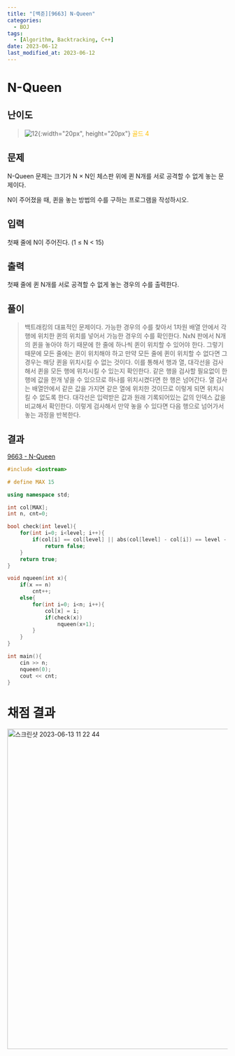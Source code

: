 ```yaml
---
title: "[백준][9663] N-Queen"
categories:
  - BOJ
tags:
  - [Algorithm, Backtracking, C++]
date: 2023-06-12
last_modified_at: 2023-06-12
---
```

# N-Queen
## 난이도
> ![12](https://github.com/ihmmaru99/ihmmaru99/assets/109266664/4f74cb65-a628-44e0-8f7f-210cdc98eb6e){:width="20px", height="20px"} <span style="color:#FFBF00"> 골드 4</span>

## 문제
N-Queen 문제는 크기가 N × N인 체스판 위에 퀸 N개를 서로 공격할 수 없게 놓는 문제이다.

N이 주어졌을 때, 퀸을 놓는 방법의 수를 구하는 프로그램을 작성하시오.
## 입력
첫째 줄에 N이 주어진다. (1 ≤ N < 15)
## 출력
첫째 줄에 퀸 N개를 서로 공격할 수 없게 놓는 경우의 수를 출력한다.
## 풀이
> 백트래킹의 대표적인 문제이다. 가능한 경우의 수를 찾아서 1차원 배열 안에서 각 행에 위치한 퀸의 위치를 넣어서 가능한 경우의 수를 확인한다. NxN 판에서 N개의 퀸을 놓아야 하기 때문에 한 줄에 하나씩 퀸이 위치할 수 있어야 한다. 그렇기 때문에 모든 줄에는 퀸이 위치해야 하고 만약 모든 줄에 퀸이 위치할 수 없다면 그 경우는 해당 퀸을 위치시킬 수 없는 것이다. 이를 통해서 행과 열, 대각선을 검사해서 퀸을 모든 행에 위치시킬 수 있는지 확인한다. 같은 행을 검사할 필요없이 한 행에 값을 한개 넣을 수 있으므로 하나를 위치시켰다면 한 행은 넘어간다. 열 검사는 배열안에서 같은 값을 가지면 같은 열에 위치한 것이므로 이렇게 되면 위치시킬 수 없도록 한다. 대각선은 입력받은 값과 원래 기록되어있는 값의 인덱스 값을 비교해서 확인한다. 이렇게 검사해서 만약 놓을 수 있다면 다음 행으로 넘어가서 놓는 과정을 반복한다.

## 결과
[9663 - N-Queen](https://github.com/ihmmaru99/BOJ/blob/main/9663/9663.cpp)
```c++
#include <iostream>

# define MAX 15

using namespace std;

int col[MAX];
int n, cnt=0;

bool check(int level){
    for(int i=0; i<level; i++){
        if(col[i] == col[level] || abs(col[level] - col[i]) == level - i)
            return false;
    }
    return true;
}

void nqueen(int x){
    if(x == n)
        cnt++;
    else{
        for(int i=0; i<n; i++){
            col[x] = i;
            if(check(x))
                nqueen(x+1);
        }
    }
}

int main(){
    cin >> n;
    nqueen(0);
    cout << cnt;
}
```

# 채점 결과
<img width="730" alt="스크린샷 2023-06-13 11 22 44" src="https://github.com/ihmmaru99/BOJ/assets/109266664/88fbf192-5d3d-4bb7-86f4-abd450bb9aa3">